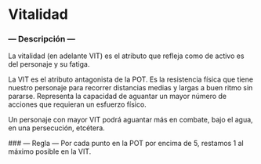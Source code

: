 
Vitalidad
=========

### — Descripción —
La vitalidad (en adelante VIT) es el atributo que refleja como de activo es del personaje y su fatiga.

La VIT es el atributo antagonista de la POT. Es la resistencia física que tiene nuestro personaje para recorrer distancias medias y largas a buen ritmo sin pararse. Representa la capacidad de aguantar un mayor número de acciones que requieran un esfuerzo físico.

Un personaje con mayor VIT podrá aguantar más en combate, bajo el agua, en una persecución, etcétera.

### — Regla —
Por cada punto en la POT por encima de 5, restamos 1 al máximo posible en la VIT.